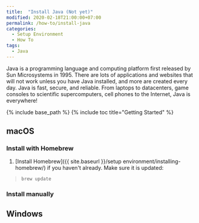 ```yaml
---
title:  "Install Java (Not yet)"
modified: 2020-02-18T21:00:00+07:00
permalink: /how-to/install-java
categories: 
  - Setup Environment
  - How To
tags:
  - Java
---
```


Java is a programming language and computing platform first released by Sun Microsystems in 1995. There are lots of applications and websites that will not work unless you have Java installed, and more are created every day. Java is fast, secure, and reliable. From laptops to datacenters, game consoles to scientific supercomputers, cell phones to the Internet, Java is everywhere!

{% include base_path %}
{% include toc title="Getting Started" %}

## macOS
### Install with Homebrew
1. [Install Homebrew]({{ site.baseurl }}/setup environment/installing-homebrew/) if you haven't already. 
Make sure it is updated:
> `brew update`

### Install manually

## Windows

